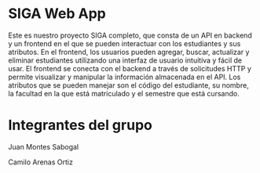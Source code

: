 # SIGA Web App
Este es nuestro proyecto SIGA completo, que consta de un API en backend y un frontend en el que se pueden interactuar con los estudiantes y sus atributos. En el frontend, los usuarios pueden agregar, buscar, actualizar y eliminar estudiantes utilizando una interfaz de usuario intuitiva y fácil de usar. El frontend se conecta con el backend a través de solicitudes HTTP y permite visualizar y manipular la información almacenada en el API. Los atributos que se pueden manejar son el código del estudiante, su nombre, la facultad en la que está matriculado y el semestre que está cursando.

# Integrantes del grupo
Juan Montes Sabogal

Camilo Arenas Ortiz
